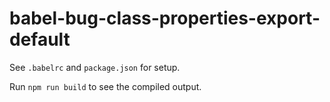 # babel-bug-class-properties-export-default

See `.babelrc` and `package.json` for setup.



Run `npm run build` to see the compiled output.
